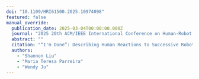 ```yaml
---
doi: "10.1109/HRI61500.2025.10974098"
featured: false
manual_override:
  publication_date: 2025-03-04T00:00:00.000Z
  journal: "2025 20th ACM/IEEE International Conference on Human-Robot Interaction (HRI)"
  abstract: ""
  citation: "“I'm Done”: Describing Human Reactions to Successive Robot Failure (2025)"
  authors:
    - "Shannon Liu"
    - "Maria Teresa Parreira"
    - "Wendy Ju"
---
```


<!-- You can add additional content about this publication here if needed -->
